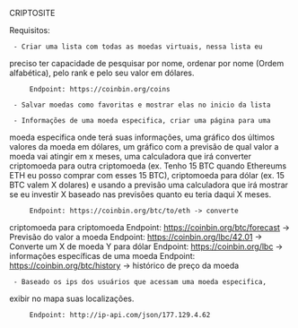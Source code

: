CRIPTOSITE

Requisitos:

     - Criar uma lista com todas as moedas virtuais, nessa lista eu 
preciso ter capacidade de pesquisar por nome, ordenar por nome (Ordem 
alfabética), pelo rank e pelo seu valor em dólares.

         Endpoint: https://coinbin.org/coins

     - Salvar moedas como favoritas e mostrar elas no inicio da lista

     - Informações de uma moeda especifica, criar uma página para uma 
moeda especifica onde terá suas informações, uma gráfico dos últimos 
valores da moeda em dólares, um gráfico com a previsão de qual valor a 
moeda vai atingir em x
     meses, uma calculadora que irá converter criptomoeda para outra 
criptomoeda (ex. Tenho 15 BTC quando Ethereums ETH eu posso comprar com 
esses 15 BTC), criptomoeda para dólar (ex. 15 BTC valem X dolares) e 
usando a previsão
     uma calculadora que irá mostrar se eu investir X baseado nas 
previsões quanto eu teria daqui X meses.

         Endpoint: https://coinbin.org/btc/to/eth -> converte 
criptomoeda para criptomoeda
         Endpoint: https://coinbin.org/btc/forecast -> Previsão do valor 
a moeda
         Endpoint: https://coinbin.org/lbc/42.01 -> Converte um X de 
moeda Y para dólar
         Endpoint: https://coinbin.org/lbc -> informações específicas de 
uma moeda
         Endpoint: https://coinbin.org/btc/history -> histórico de preço 
da moeda

     - Baseado os ips dos usuários que acessam uma moeda especifica, 
exibir no mapa suas localizações.

         Endpoint: http://ip-api.com/json/177.129.4.62

